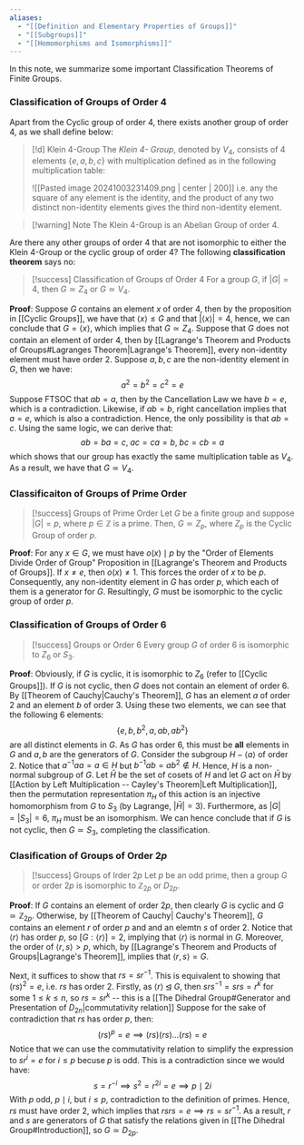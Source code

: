 ```yaml
---
aliases:
  - "[[Definition and Elementary Properties of Groups]]"
  - "[[Subgroups]]"
  - "[[Homomorphisms and Isomorphisms]]"
---
```

In this note, we summarize some important Classification Theorems of Finite Groups. 

### Classification of Groups of Order 4

Apart from the Cyclic group of order $4$, there exists another group of order $4$, as we shall define below: 

>[!d] Klein $4$-Group
>The *Klein 4- Group*, denoted by $V_4$, consists of $4$ elements $\{e, a, b, c\}$ with multiplication defined as in the following multiplication table: 
>
>![[Pasted image 20241003231409.png | center | 200]]
>i.e. any the square of any element is the identity, and the product of any two distinct non-identity elements gives the third non-identity element. 

>[!warning] Note
>The Klein 4-Group is an Abelian Group of order $4$. 

Are there any other groups of order $4$ that are not isomorphic to either the Klein 4-Group or the cyclic group of order $4$? The following **classification theorem** says no: 

>[!success] Classification of Groups of Order $4$
>For a group $G$, if $|G| = 4$,  then $G \simeq Z_4$ or $G \simeq V_4$. 

**Proof**: Suppose $G$ contains an element $x$ of order $4$, then by the proposition in [[Cyclic Groups]], we have that $\langle x \rangle \leq G$ and that $|\langle x \rangle| = 4$, hence, we can conclude that $G = \langle x \rangle$, which implies that $G \simeq Z_4$. Suppose that $G$ does not contain an element of order $4$, then by [[Lagrange's Theorem and Products of Groups#Lagranges Theorem|Lagrange's Theorem]], every non-identity element must have order $2$. Suppose $a, b, c$ are the non-identity element in $G$, then we have:
$$a^2 = b^2 = c^2 = e$$
Suppose FTSOC that $ab = a$, then by the Cancellation Law we have $b = e$, which is a contradiction. Likewise, if $ab = b$, right cancellation implies that $a = e$, which is also a contradiction. Hence, the only possibility is that $ab = c$. Using the same logic, we can derive that:
$$
ab = ba =  c,\;  ac = ca = b, \; bc = cb = a
$$
which shows that our group has exactly the same multiplication table as $V_4$. As a result, we have that $G \simeq V_4$.

### Classificaiton of Groups of Prime Order

>[!success] Groups of Prime Order
>Let $G$ be a finite group and suppose $|G| = p$, where $p \in \mathbb{Z}$ is a prime. Then, $G \simeq Z_p$, where $Z_p$ is the Cyclic Group of order $p$. 

**Proof**: For any $x \in G$, we must have $o(x) \mid p$ by the "Order of Elements Divide Order of Group" Proposition in [[Lagrange's Theorem and Products of Groups]]. If $x \neq e$, then $o(x) \neq 1$. This forces the order of $x$ to be $p$. Consequently, any non-identity element in $G$ has order $p$, which each of them is a generator for $G$. Resultingly, $G$ must be isomorphic to the cyclic group of order $p$. 

### Classification of Groups of Order 6

>[!success] Groups or Order $6$
>Every group $G$ of order $6$ is isomorphic to $Z_6$ or $S_3$. 

**Proof**: Obviously, if $G$ is cyclic, it is isomorphic to $Z_6$ (refer to [[Cyclic Groups]]). If $G$ is not cyclic, then $G$ does not contain an element of order $6$. By [[Theorem of Cauchy|Cauchy's Theorem]], $G$ has an element $a$ of order $2$ and an element $b$ of order $3$. Using these two elements, we can see that the following $6$ elements:
$$
\{ e, b, b^2, a, ab, ab^2 \}
$$
are all distinct elements in $G$. As $G$ has order $6$, this must be **all** elements in $G$ and $a, b$ are the generators of $G$. Consider the subgroup $H - \langle a \rangle$ of order $2$. Notice that $a^{-1}aa = a \in H$ but $b^{-1}ab = ab^2 \not \in H$. Hence, $H$ is a non-normal subgroup of $G$. Let $\bar{H}$ be the set of cosets of $H$ and let $G$ act on $\bar{H}$ by [[Action by Left Multiplication -- Cayley's Theorem|Left Multiplication]], then the permutation representation $\pi_H$ of this action is an injective homomorphism from $G$ to $S_3$ (by Lagrange, $|\bar{H}| = 3$). Furthermore, as $|G| = |S_3| = 6$, $\pi_H$ must be an isomorphism. We can hence conclude that if $G$ is not cyclic, then $G \simeq S_3$, completing the classification.  

### Clasification of Groups of Order $2p$

>[!success] Groups of Irder $2p$
>Let $p$ be an odd prime, then a group $G$ or order $2p$ is isomorphic to $\mathbb{Z}_{2p}$ or $D_{2p}$.

**Proof**: If $G$ contains an element of order $2p$, then clearly $G$ is cyclic and $G \simeq \mathbb{Z}_{2p}$. Otherwise, by [[Theorem of Cauchy| Cauchy's Theorem]], $G$ contains an element $r$ of order $p$ and and an elemtn $s$ of order $2$. Notice that $\langle r \rangle$ has order $p$, so $[G : \langle r \rangle] = 2$, implying that $\langle r \rangle$ is normal in $G$. Moreover, the order of $\langle r, s \rangle > p$, which, by [[Lagrange's Theorem and Products of Groups|Lagrange's Theorem]], implies that $\langle r, s \rangle = G$. 

Next, it suffices to show that $rs = sr^{-1}$. This is equivalent to showing that $(rs)^2 = e$, i.e. $rs$ has order $2$. Firstly, as $\langle r \rangle \unlhd G$, then $srs^{-1} = srs = r^k$ for some $1 \leq k \leq n$, so $rs = sr^k$ -- this is a [[The Dihedral Group#Generator and Presentation of $D_{2n}$|commutativity relation]] Suppose for the sake of contradiction that $rs$ has order $p$, then: 
$$
(rs)^p = e \implies (rs)(rs) ... (rs) = e
$$
Notice that we can use the commutativity relation to simplify the expression to $sr^i = e$ for $i \leq p$ becuse $p$ is odd. This is a contradiction since we would have:
$$
s = r^{-i} \implies s^2 = r^{2i} = e \implies p \mid 2i
$$
With $p$ odd, $p \mid i$, but $i \leq p$, contradiction to the definition of primes. Hence, $rs$ must have order $2$, which implies that $rsrs = e \implies rs = sr^{-1}$. As a result, $r$ and $s$ are generators of $G$ that satisfy the relations given in [[The Dihedral Group#Introduction]], so $G \simeq D_{2p}$. 




